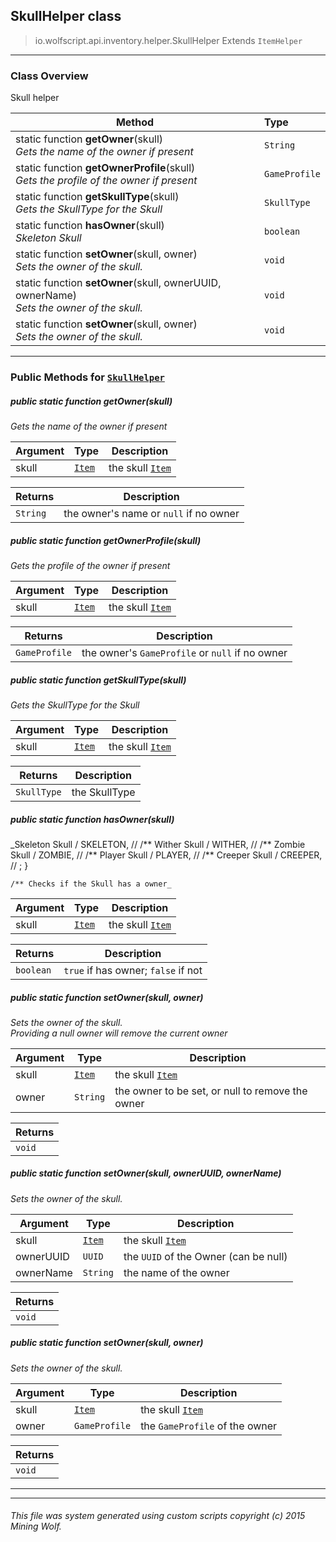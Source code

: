 ## SkullHelper __class__

>io.wolfscript.api.inventory.helper.SkullHelper
>Extends `ItemHelper`

---

### Class Overview

Skull helper

Method | Type   
--- | :--- 
static function __getOwner__(skull) <br> _Gets the name of the owner if present_ | `String`
static function __getOwnerProfile__(skull) <br> _Gets the profile of the owner if present_ | `GameProfile`
static function __getSkullType__(skull) <br> _Gets the SkullType for the Skull_ | `SkullType`
static function __hasOwner__(skull) <br> _Skeleton Skull_ | `boolean`
static function __setOwner__(skull, owner) <br> _Sets the owner of the skull._ | `void`
static function __setOwner__(skull, ownerUUID, ownerName) <br> _Sets the owner of the skull._ | `void`
static function __setOwner__(skull, owner) <br> _Sets the owner of the skull._ | `void`



---


### Public Methods for [`SkullHelper`](SkullHelper.md)

##### <a id='getowner'></a>public static function __getOwner__(skull)

_Gets the name of the owner if present_

Argument | Type | Description  
--- | --- | --- 
skull | [`Item`](../Item.md) | the skull [`Item`](../Item.md)

Returns | Description
--- | --- 
`String` | the owner's name or `null` if no owner


##### <a id='getownerprofile'></a>public static function __getOwnerProfile__(skull)

_Gets the profile of the owner if present_

Argument | Type | Description  
--- | --- | --- 
skull | [`Item`](../Item.md) | the skull [`Item`](../Item.md)

Returns | Description
--- | --- 
`GameProfile` | the owner's `GameProfile` or `null` if no owner


##### <a id='getskulltype'></a>public static function __getSkullType__(skull)

_Gets the SkullType for the Skull_

Argument | Type | Description  
--- | --- | --- 
skull | [`Item`](../Item.md) | the skull [`Item`](../Item.md)

Returns | Description
--- | --- 
`SkullType` | the SkullType


##### <a id='hasowner'></a>public static function __hasOwner__(skull)

_Skeleton Skull /
        SKELETON,
        //
        /** Wither Skull /
        WITHER,
        //
        /** Zombie Skull /
        ZOMBIE,
        //
        /** Player Skull /
        PLAYER,
        //
        /** Creeper Skull /
        CREEPER,
        //
        ;
    }

    /** Checks if the Skull has a owner_

Argument | Type | Description  
--- | --- | --- 
skull | [`Item`](../Item.md) | the skull [`Item`](../Item.md)

Returns | Description
--- | --- 
`boolean` | `true` if has owner; `false` if not


##### <a id='setowner'></a>public static function __setOwner__(skull, owner)

_Sets the owner of the skull.<br> Providing a null owner will remove the current owner_

Argument | Type | Description  
--- | --- | --- 
skull | [`Item`](../Item.md) | the skull [`Item`](../Item.md)
owner | `String` | the owner to be set, or null to remove the owner

Returns | 
--- | 
`void` |


##### <a id='setowner'></a>public static function __setOwner__(skull, ownerUUID, ownerName)

_Sets the owner of the skull.<br/>_

Argument | Type | Description  
--- | --- | --- 
skull | [`Item`](../Item.md) | the skull [`Item`](../Item.md)
ownerUUID | `UUID` | the `UUID` of the Owner (can be null)
ownerName | `String` | the name of the owner

Returns | 
--- | 
`void` |


##### <a id='setowner'></a>public static function __setOwner__(skull, owner)

_Sets the owner of the skull.<br/>_

Argument | Type | Description  
--- | --- | --- 
skull | [`Item`](../Item.md) | the skull [`Item`](../Item.md)
owner | `GameProfile` | the `GameProfile` of the owner

Returns | 
--- | 
`void` |


---
---


###### This file was system generated using custom scripts copyright (c) 2015 Mining Wolf.
	

